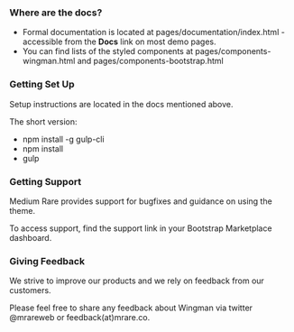 ### Where are the docs? ###

* Formal documentation is located at pages/documentation/index.html - accessible from the **Docs** link on most demo pages.
* You can find lists of the styled components at pages/components-wingman.html and pages/components-bootstrap.html

### Getting Set Up ###

Setup instructions are located in the docs mentioned above.

The short version:

* npm install -g gulp-cli
* npm install
* gulp

### Getting Support ###

Medium Rare provides support for bugfixes and guidance on using the theme.

To access support, find the support link in your Bootstrap Marketplace dashboard.

### Giving Feedback ###

We strive to improve our products and we rely on feedback from our customers.

Please feel free to share any feedback about Wingman via twitter @mrareweb or feedback(at)mrare.co.
